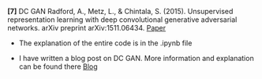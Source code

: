 **[7]** DC GAN
Radford, A., Metz, L., & Chintala, S. (2015). Unsupervised representation learning with deep convolutional generative adversarial networks. arXiv preprint arXiv:1511.06434.
[Paper](https://arxiv.org/pdf/1511.06434.pdf%C3)

- The explanation of the entire code is in the .ipynb file

- I have written a blog post on DC GAN. More information and explanation can be found there
[Blog](https://medium.com/acmvit/the-infinite-art-machine-3a2decab85d9)
